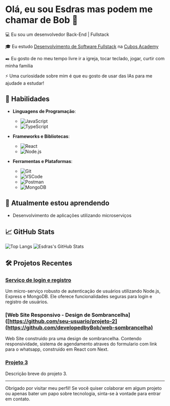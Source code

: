 # Olá, eu sou Esdras mas podem me chamar de Bob 👋

💻 Eu sou um desenvolvedor Back-End | Fullstack

🎓 Eu estudo [Desenvolvimento de Software Fullstack](https://cubos.academy/cursos/desenvolvimento-de-software-v2) na [Cubos Academy](https://cubos.academy/)

✒️ Eu gosto de no meu tempo livre ir a igreja, tocar teclado, jogar, curtir com minha familia

⚡ Uma curiosidade sobre mim é que eu gosto de usar das IAs para me ajudade a estudar!


## 🚀 Habilidades

- **Linguagens de Programação**: 
  - ![JavaScript](https://img.shields.io/badge/-JavaScript-000?style=flat&logo=javascript)
  - ![TypeScript](https://img.shields.io/badge/-TypeScript-000?style=flat&logo=typescript)

- **Frameworks e Bibliotecas**: 
  - ![React](https://img.shields.io/badge/-React-000?style=flat&logo=react)
  - ![Node.js](https://img.shields.io/badge/-Node.js-000?style=flat&logo=node.js)

- **Ferramentas e Plataformas**:
  - ![Git](https://img.shields.io/badge/-Git-000?style=flat&logo=git)
  - ![VSCode](https://img.shields.io/badge/-VSCode-000?style=flat&logo=visual-studio-code)
  - ![Postman](https://img.shields.io/badge/-Postman-000?style=flat&logo=postman)
  - ![MongoDB](https://img.shields.io/badge/-MongoDB-000?style=flat&logo=mongodb)


## 🌱 Atualmente estou aprendendo

- Desenvolvimento de aplicações utilizando microserviços


## 📈 GitHub Stats

![Top Langs](https://github-readme-stats.vercel.app/api/top-langs/?username=developedbyBob&layout=compact&langs_count=7&theme=dark)
![Esdras's GitHub Stats](https://github-readme-stats.vercel.app/api?username=developedbyBob&show_icons=true&theme=dark)



## 🛠 Projetos Recentes

### [Serviço de login e registro](https://github.com/developedbyBob/user-auth)
Um micro-serviço robusto de autenticação de usuários utilizando Node.js, Express e MongoDB. Ele oferece funcionalidades seguras para login e registro de usuários.

### [Web Site Responsivo - Design de Sombrancelha]([https://github.com/seu-usuario/projeto-2](https://github.com/developedbyBob/web-sombrancelha)
Web Site construido pra uma design de sombrancelha. Contendo responsividade, sistema de agendamento atraves do formulario com link para o whatsapp, construido em React com Next.

### [Projeto 3](https://github.com/seu-usuario/projeto-3)
Descrição breve do projeto 3.

---

Obrigado por visitar meu perfil! Se você quiser colaborar em algum projeto ou apenas bater um papo sobre tecnologia, sinta-se à vontade para entrar em contato.
